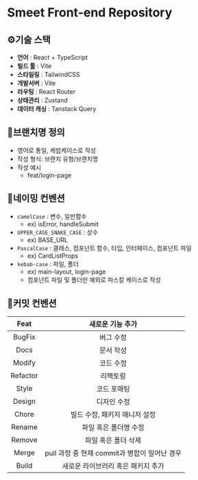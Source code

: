 # Smeet Front-end Repository

## ⚙️기술 스택
- **언어** : React + TypeScript
- **빌드 툴** : Vite
- **스타일링** : TailwindCSS
- **개발서버** : Vite
- **라우팅** :  React Router
- **상태관리** : Zustand
- **데이터 캐싱** : Tanstack Query

## 🎀브랜치명 정의
- 영어로 통일, 케밥케이스로 작성
- 작성 형식: 브랜치 유형/브랜치명
- 작성 예시
  - feat/login-page

## 👑네이밍 컨벤션
- `camelCase` : 변수, 일반함수
    - ex) isError, handleSubmit
- `UPPER_CASE_SNAKE_CASE` : 상수
    - ex) BASE_URL
- `PascalCase` : 클래스, 컴포넌트 함수, 타입, 인터페이스, 컴포넌트 파일
    - ex) CardListProps
- `kebab-case` : 파일, 폴더
    - ex) main-layout, login-page
    - 컴포넌트 파일 및 폴더만 예외로 파스칼 케이스로 작성

## 💎커밋 컨벤션
| Feat | 새로운 기능 추가 |
|:----:|:----------------:|
| BugFix | 버그 수정 |
| Docs | 문서 작성 | 
| Modify | 코드 수정 |
| Refactor | 리팩토링 |
| Style | 코드 포매팅 | 
| Design | 디자인 수정 |
| Chore | 빌드 수정, 패키지 매니저 설정 |
| Rename | 파일 혹은 폴더명 수정 |
| Remove | 파일 혹은 폴더 삭제 | 
| Merge | pull 과정 중 현재 commit과 병합이 일어난 경우 | 
| Build | 새로운 라이브러리 혹은 패키지 추가 |
